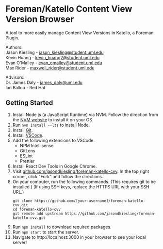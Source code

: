 # Foreman/Katello Content View Version Browser

A tool to more easily manage Content View Versions in Katello, a Foreman Plugin.

Authors:  
Jason Kiesling - jason_kiesling@student.uml.edu  
Kevin Huang - kevin_huang2@student.uml.edu  
Evan O'Malley - evan_omalley@student.uml.edu  
Max Rider - maxwell_rider@student.uml.edu

Advisors:  
Dr. James Daly - james_daly@uml.edu  
Ian Ballou - Red Hat

## Getting Started
1. Install Node.js (a JavaScript Runtime) via NVM. Follow the direction from the [NVM website](https://github.com/nvm-sh/nvm) to install it on your OS.
1. Run `nvm install --lts` to install Node.
1. Install [Git](https://git-scm.com/book/en/v2/Getting-Started-Installing-Git).
1. Install [VSCode](https://code.visualstudio.com/).
1. Add the following extensions to VSCode.
    * NPM Intellisense
    * GitLens
    * ESLint
    * Prettier
1. Install React Dev Tools in Google Chrome.
1. Visit [github.com/jasondkiesling/foreman-katello-cvv](https://github.com/jasondkiesling/foreman-katello-cvv). In the top right corner, click "Fork" and follow the directions.
1. On your computer, run the following commands. (This requires git to be installed.) (If using SSH keys, replace the HTTPS URL with your SSH URL.)
    ```
    git clone https://github.com/[your-username]/foreman-katello-cvv.git  
    cd foreman-katello-cvv
    git remote add upstream https://github.com/jasondkiesling/foreman-katello-cvv.git
    ```
1. Run `npm install` to download required packages.
1. Run `npm start` to start the server.
1. Navigate to http://localhost:3000 in your browser to see your local server!
